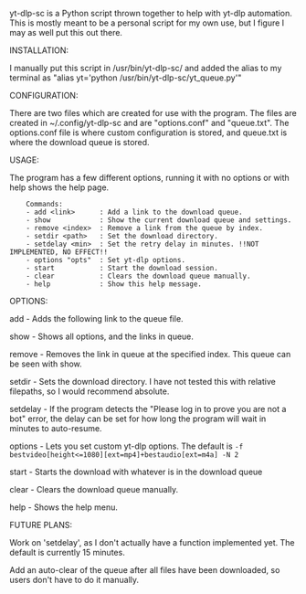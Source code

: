   yt-dlp-sc is a Python script thrown together to help with yt-dlp automation. This is mostly meant to be a personal script for my own use, but I figure I may as well put this out there.

INSTALLATION:
  
  I manually put this script in /usr/bin/yt-dlp-sc/ and added the alias to my terminal as "alias yt='python /usr/bin/yt-dlp-sc/yt_queue.py'"

CONFIGURATION:
  
  There are two files which are created for use with the program. The files are created in ~/.config/yt-dlp-sc and are "options.conf" and "queue.txt". The options.conf file is where custom
  configuration is stored, and queue.txt is where the download queue is stored.

USAGE:
  
  The program has a few different options, running it with no options or with help shows the help page.
```
    Commands:
    - add <link>      : Add a link to the download queue.
    - show            : Show the current download queue and settings.
    - remove <index>  : Remove a link from the queue by index.
    - setdir <path>   : Set the download directory.
    - setdelay <min>  : Set the retry delay in minutes. !!NOT IMPLEMENTED, NO EFFECT!!
    - options "opts"  : Set yt-dlp options.
    - start           : Start the download session.
    - clear           : Clears the download queue manually.
    - help            : Show this help message.
```
OPTIONS:

  add - Adds the following link to the queue file.

  show - Shows all options, and the links in queue.
  
  remove - Removes the link in queue at the specified index. This queue can be seen with show.
  
  setdir - Sets the download directory. I have not tested this with relative filepaths, so I would recommend absolute.
  
  setdelay - If the program detects the "Please log in to prove you are not a bot" error, the delay can be set for how long the program will wait in minutes to auto-resume.
  
  options - Lets you set custom yt-dlp options. The default is 
  ```-f bestvideo[height<=1080][ext=mp4]+bestaudio[ext=m4a] -N 2```
  
  start - Starts the download with whatever is in the download queue
  
  clear - Clears the download queue manually.
  
  help - Shows the help menu.

FUTURE PLANS:
  
  Work on 'setdelay', as I don't actually have a function implemented yet. The default is currently 15 minutes.

  Add an auto-clear of the queue after all files have been downloaded, so users don't have to do it manually.
